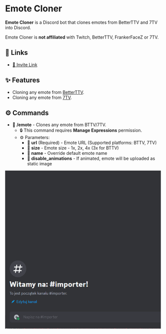 # Emote Cloner
**Emote Cloner** is a Discord bot that clones emotes from BetterTTV and 7TV into Discord.

Emote Cloner is **not affiliated** with Twitch, BetterTTV, FrankerFaceZ or 7TV.

## 🔗 Links
- [🤖 Invite Link](https://discord.com/api/oauth2/authorize?client_id=1163079809719611413&permissions=8799314249792&scope=bot)

## ✨ Features
- Cloning any emote from [BetterTTV](https://betterttv.com).
- Cloning any emote from [7TV](https://7tv.app).

## ⚙️ Commands
- 🔧 **/emote** - Clones any emote from BTTV/7TV.
  - 🔒 This command requires **Manage Expressions** permission.
  - ⚙️ Parameters:
    - 🔗 **url** (Required) - Emote URL (Supported platforms: BTTV, 7TV)
    - 🔼 **size** - Emote size - 1x, 2x, 4x (3x for BTTV)
    - 📝 **name** - Override default emote name
    - 🛑 **disable_animations** - If animated, emote will be uploaded as static image

![/emote Usage example](.github/example1.gif)
